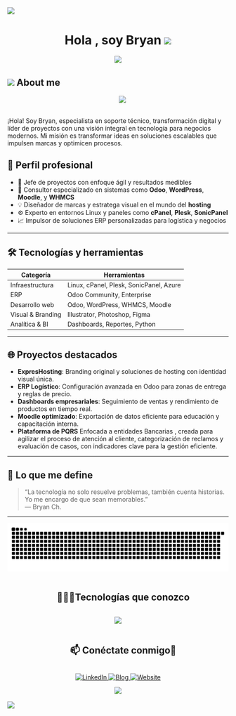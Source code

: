 <!--horizontal divider(gradiant)-->
<img src="https://user-images.githubusercontent.com/73097560/115834477-dbab4500-a447-11eb-908a-139a6edaec5c.gif">

<!--h1 without bottom border-->
<h1 align="center">Hola , soy Bryan <img src="https://media.giphy.com/media/hvRJCLFzcasrR4ia7z/giphy.gif" width="35"></h1>

<p align="center">
  <a href="https://github.com/DenverCoder1/readme-typing-svg"><img src="https://readme-typing-svg.herokuapp.com?font=Time+New+Roman&color=%23C8BE25&size=25&center=true&vCenter=true&width=600&height=100&lines=Desarrollador+Web;WordPrees+Odoo;Administrador+de+servidores+WHM/cPanel"></a>
</p>
  
<!--Intro start-->
## <picture><img src = "https://github.com/7oSkaaa/7oSkaaa/blob/main/Images/about_me.gif?raw=true" width = 50px></picture> About me

<picture> <img align="right" src="https://github.com/7oSkaaa/7oSkaaa/blob/main/Images/Right_Side.gif?raw=true" width = 250px></picture>

<br><br>


¡Hola! Soy Bryan, especialista en soporte técnico, transformación digital y líder de proyectos con una visión integral en tecnología para negocios modernos. Mi misión es transformar ideas en soluciones escalables que impulsen marcas y optimicen procesos.

## 🎯 Perfil profesional

- 🚀 Jefe de proyectos con enfoque ágil y resultados medibles
- 🧠 Consultor especializado en sistemas como **Odoo**, **WordPress**, **Moodle**, y **WHMCS**
- 💡 Diseñador de marcas y estratega visual en el mundo del **hosting**
- ⚙️ Experto en entornos Linux y paneles como **cPanel**, **Plesk**, **SonicPanel**
- 📈 Impulsor de soluciones ERP personalizadas para logística y negocios

---

## 🛠️ Tecnologías y herramientas

| Categoría        | Herramientas                       |
|------------------|------------------------------------|
| Infraestructura  | Linux, cPanel, Plesk, SonicPanel, Azure   |
| ERP              | Odoo Community,  Enterprise        |
| Desarrollo web   | Odoo, WordPress, WHMCS, Moodle           |
| Visual & Branding| Illustrator, Photoshop, Figma      |
| Analítica & BI   | Dashboards, Reportes, Python       |

---

## 🌐 Proyectos destacados

- **ExpresHosting**: Branding original y soluciones de hosting con identidad visual única.
- **ERP Logístico**: Configuración avanzada en Odoo para zonas de entrega y reglas de precio.
- **Dashboards empresariales**: Seguimiento de ventas y rendimiento de productos en tiempo real.
- **Moodle optimizado**: Exportación de datos eficiente para educación y capacitación interna.
- **Plataforma de PQRS** Enfocada a entidades Bancarias ,  creada para agilizar el proceso de atención al cliente, categorización de reclamos y evaluación de casos, con indicadores clave para la gestión eficiente.


---

## 🧩 Lo que me define

> “La tecnología no solo resuelve problemas, también cuenta historias. Yo me encargo de que sean memorables.”  
> — Bryan Ch.

---


<!--Intro end-->
<p align = "center">
	<img src = "https://github.com/7oSkaaa/7oSkaaa/blob/output/github-contribution-grid-snake.svg?" alt = "Snake Game"/>
</p>






<!--h1 without bottom border-->
<div id="user-content-toc">
  <ul align="center">
    <summary><h2 style="display: inline-block">👨🏻‍💻Tecnologías que conozco</h2></summary>
  </ul>
</div>
<!--tech stack icons-->
<p align="center">
  <a href="https://skillicons.dev">
    <img src="https://skillicons.dev/icons?i=git,aws,css,discord,docker,postgres,figma,firebase,redis,github,html,java,js,linux,md,nginx,mongodb,mysql,kubernetes&perline=14" />
  </a>
</p>


<!-- Connect with me -->
<!--h2 without bottom border-->
<div id="user-content-toc">
  <ul align="center">
    <summary><h2 style="display: inline-block">📫 Conéctate conmigo🤝</h2></summary>
  </ul>
</div>

<!--icons and links-->
<!-- Redes e iconos personalizados -->
<p align="center">

  <!-- LinkedIn -->
  <a href="https://www.linkedin.com/in/bryan-chamba/" target="_blank">
    <img src="https://cdn-icons-png.flaticon.com/512/174/174857.png" alt="LinkedIn" height="40" width="40"/>
  </a>

  <!-- Blog de ExpresHosting (tipo hashnode) -->
  <a href="https://www.expreshosting.com/blog/" target="_blank">
    <img src="https://cdn-icons-png.flaticon.com/512/2111/2111646.png" alt="Blog" height="40" width="40"/>
  </a>

  <!-- Sitio Web -->
  <a href="https://expreshosting.com" target="_blank">
    <img src="https://cdn-icons-png.flaticon.com/512/841/841364.png" alt="Website" height="40" width="40"/>
  </a>

</p>

<!--profile visit count-->
<div align="center">
  
[![](https://visitcount.itsvg.in/api?id=1010nishant&icon=3&color=6)](https://visitcount.itsvg.in)
  
</div>


<!--horizontal divider(gradiant)-->
<img src="https://user-images.githubusercontent.com/73097560/115834477-dbab4500-a447-11eb-908a-139a6edaec5c.gif">
